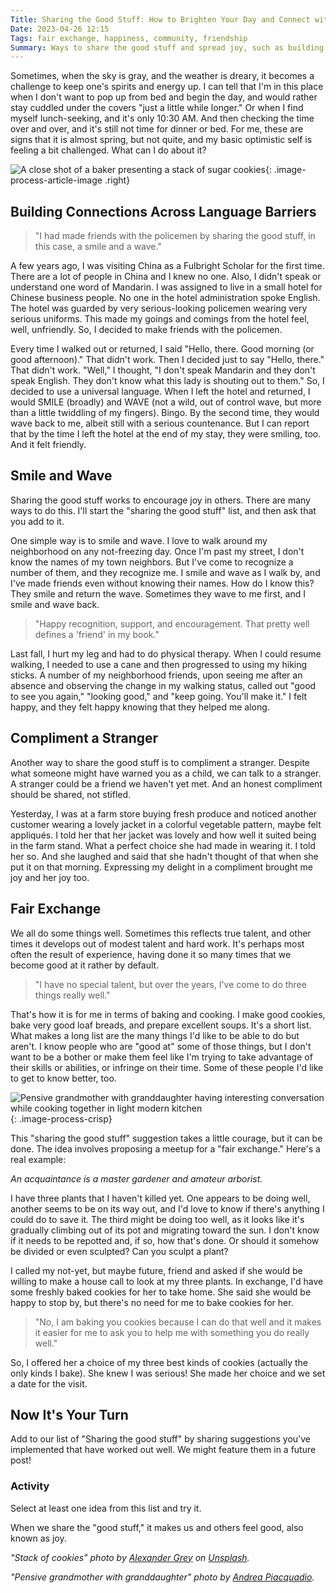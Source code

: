 ```yaml
---
Title: Sharing the Good Stuff: How to Brighten Your Day and Connect with Others
Date: 2023-04-26 12:15
Tags: fair exchange, happiness, community, friendship
Summary: Ways to share the good stuff and spread joy, such as building connections across language barriers, smiling and waving to neighbors, complimenting strangers, and organizing fair exchange meetups where people share their unique skills or talents, Engaging in these activities can bring happiness to both the giver and the receiver, fostering a sense of community and friendship.
---
```


Sometimes, when the sky is gray, and the weather is dreary, it becomes a challenge to keep one's spirits and energy up. I can tell that I'm in this place when I don't want to pop up from bed and begin the day, and would rather stay cuddled under the covers "just a little while longer." Or when I find myself lunch-seeking, and it's only 10:30 AM. And then checking the time over and over, and it's still not time for dinner or bed. For me, these are signs that it is almost spring, but not quite, and my basic optimistic self is feeling a bit challenged. What can I do about it?

![A close shot of a baker presenting a stack of sugar cookies]({static}/images/alexander-grey-arWQIqzEoJc-unsplash.jpg){: .image-process-article-image .right}

## Building Connections Across Language Barriers

> "I had made friends with the policemen by sharing the good stuff, in this case, a smile and a wave."

A few years ago, I was visiting China as a Fulbright Scholar for the first time. There are a lot of people in China and I knew no one. Also, I didn't speak or understand one word of Mandarin. I was assigned to live in a small hotel for Chinese business people. No one in the hotel administration spoke English. The hotel was guarded by very serious-looking policemen wearing very serious uniforms. This made my goings and comings from the hotel feel, well, unfriendly. So, I decided to make friends with the policemen.

Every time I walked out or returned, I said "Hello, there. Good morning (or good afternoon)." That didn't work. Then I decided just to say "Hello, there." That didn't work. "Well," I thought, "I don't speak Mandarin and they don't speak English. They don't know what this lady is shouting out to them." So, I decided to use a universal language. When I left the hotel and returned, I would SMILE (broadly) and WAVE (not a wild, out of control wave, but more than a little twiddling of my fingers). Bingo. By the second time, they would wave back to me, albeit still with a serious countenance. But I can report that by the time I left the hotel at the end of my stay, they were smiling, too. And it felt friendly.

## Smile and Wave

Sharing the good stuff works to encourage joy in others. There are many ways to do this. I'll start the "sharing the good stuff" list, and then ask that you add to it.

One simple way is to smile and wave. I love to walk around my neighborhood on any not-freezing day. Once I'm past my street, I don't know the names of my town neighbors. But I've come to recognize a number of them, and they recognize me. I smile and wave as I walk by, and I've made friends even without knowing their names. How do I know this? They smile and return the wave. Sometimes they wave to me first, and I smile and wave back.

> "Happy recognition, support, and encouragement. That pretty well defines a 'friend' in my book."

Last fall, I hurt my leg and had to do physical therapy. When I could resume walking, I needed to use a cane and then progressed to using my hiking sticks. A number of my neighborhood friends, upon seeing me after an absence and observing the change in my walking status, called out "good to see you again," "looking good," and "keep going. You'll make it." I felt happy, and they felt happy knowing that they helped me along.

## Compliment a Stranger

Another way to share the good stuff is to compliment a stranger. Despite what someone might have warned you as a child, we can talk to a stranger. A stranger could be a friend we haven't yet met. And an honest compliment should be shared, not stifled.

Yesterday, I was at a farm store buying fresh produce and noticed another customer wearing a lovely jacket in a colorful vegetable pattern, maybe felt appliqués. I told her that her jacket was lovely and how well it suited being in the farm stand. What a perfect choice she had made in wearing it. I told her so. And she laughed and said that she hadn't thought of that when she put it on that morning. Expressing my delight in a compliment brought me joy and her joy too.

## Fair Exchange

We all do some things well. Sometimes this reflects true talent, and other times it develops out of modest talent and hard work. It's perhaps most often the result of experience, having done it so many times that we become good at it rather by default.

> "I have no special talent, but over the years, I've come to do three things really well."

That's how it is for me in terms of baking and cooking. I make good cookies, bake very good loaf breads, and prepare excellent soups. It's a short list. What makes a long list are the many things I'd like to be able to do but aren't. I know people who are "good at" some of those things, but I don't want to be a bother or make them feel like I'm trying to take advantage of their skills or abilities, or infringe on their time. Some of these people I'd like to get to know better, too.

![Pensive grandmother with granddaughter having interesting conversation while cooking together in light modern kitchen]({static}/images/pexels-andrea-piacquadio-3768146.jpg){: .image-process-crisp}

This "sharing the good stuff" suggestion takes a little courage, but it can be done. The idea involves proposing a meetup for a "fair exchange." Here's a real example:

*An acquaintance is a master gardener and amateur arborist.*

I have three plants that I haven't killed yet. One appears to be doing well, another seems to be on its way out, and I'd love to know if there's anything I could do to save it. The third might be doing too well, as it looks like it's gradually climbing out of its pot and migrating toward the sun. I don't know if it needs to be repotted and, if so, how that's done. Or should it somehow be divided or even sculpted? Can you sculpt a plant?

I called my not-yet, but maybe future, friend and asked if she would be willing to make a house call to look at my three plants. In exchange, I'd have some freshly baked cookies for her to take home. She said she would be happy to stop by, but there's no need for me to bake cookies for her.

> "No, I am baking you cookies because I can do that well and it makes it easier for me to ask you to help me with something you do really well."

So, I offered her a choice of my three best kinds of cookies (actually the only kinds I bake). She knew I was serious! She made her choice and we set a date for the visit.

## Now It's Your Turn

Add to our list of "Sharing the good stuff" by sharing suggestions you've implemented that have worked out well. We might feature them in a future post!

### Activity

Select at least one idea from this list and try it.

When we share the "good stuff," it makes us and others feel good, also known as joy.

‌_"Stack of cookies" photo  by [Alexander Grey](https://unsplash.com/@sharonmccutcheon) on [Unsplash](https://unsplash.com/photos/arWQIqzEoJc)._

‌_"Pensive grandmother with granddaughter" photo by [Andrea Piacquadio](https://www.pexels.com/photo/pensive-grandmother-with-granddaughter-having-interesting-conversation-while-cooking-together-in-light-modern-kitchen-3768146/)._

